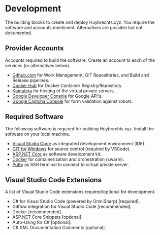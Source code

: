 # Development

The building blocks to create and deploy Huybrechts.xyz. You require the software and accounts mentioned. Alternatives are possible but not documented.

## Provider Accounts

Accounts required to build the software. Create an account to each of the services (or alternatives below).

- [Github.com](https://github.com/) for Work Management, GIT Repositories, and Build and Release pipelines.
- [Docker Hub](https://docker.com/) for Docker Container Registry/Repository.
- [Kamatera](https://www.kamatera.com/) for hosting of the virtual private servers.
- [Google Developer Console](https://console.developers.google.com/) for Google API's.
- [Google Captcha Console](https://www.google.com/recaptcha/admin) for form validation against robots.

## Required Software
The following software is required for building Huybrechts.xyz. Install the software on your local machine.
- [Visual Studio Code](https://code.visualstudio.com/) as integrated development environment (IDE).
- [GIT for Windows](https://gitforwindows.org/) for source control (required by VSCode).
- [ASP.NET Core](https://dotnet.microsoft.com/download) as software development kit.
- [Docker](https://docs.docker.com/install/) for containerization and orchestration (swarm).
- [Putty](https://putty.org/) as SSH terminal to connect to virtual private server.

## Visual Studio Code Extensions
A list of Visual Studio Code extensions required/optional for development.
- C# for Visual Studio Code (powered by OmniSharp) [required].
- Gitflow integration for Visual Studio Code [recommended].
- Docker [recommended].
- ASP.NET Core Snippets [optional].
- Auto-Using for C# [optional].
- C# XML Documentation Comments [optional].
